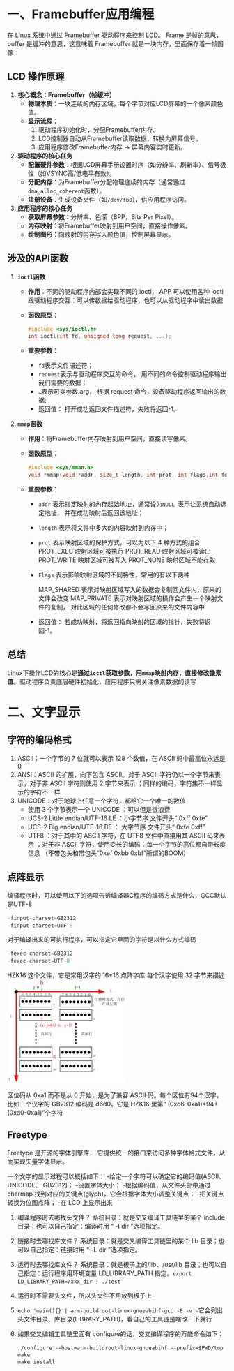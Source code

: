 # 一、Framebuffer应用编程

在 Linux 系统中通过 Framebuffer 驱动程序来控制 LCD。 Frame 是帧的意思， buffer 是缓冲的意思，这意味着 Framebuffer 就是一块内存，里面保存着一帧图像  

## LCD 操作原理
1. **核心概念：Framebuffer（帧缓冲）**
   - **物理本质**：一块连续的内存区域，每个字节对应LCD屏幕的一个像素颜色值。
   - **显示流程**：
     1. 驱动程序初始化时，分配Framebuffer内存。
     2. LCD控制器自动从Framebuffer读取数据，转换为屏幕信号。
     3. 应用程序修改Framebuffer内存 → 屏幕内容实时更新。
2. **驱动程序的核心任务**
   - **配置硬件参数**：根据LCD屏幕手册设置时序（如分辨率、刷新率）、信号极性（如VSYNC高/低电平有效）。
   - **分配内存**：为Framebuffer分配物理连续的内存（通常通过`dma_alloc_coherent`函数）。
   - **注册设备**：生成设备文件（如`/dev/fb0`），供应用程序访问。
3. **应用程序的核心任务**
   - **获取屏幕参数**：分辨率、色深（BPP，Bits Per Pixel）。
   - **内存映射**：将Framebuffer映射到用户空间，直接操作像素。
   - **绘制图形**：向映射的内存写入颜色值，控制屏幕显示。

## 涉及的API函数

1. **`ioctl`函数**

   - **作用**：不同的驱动程序内部会实现不同的 ioctl， APP 可以使用各种 ioctl 跟驱动程序交互：可以传数据给驱动程序，也可以从驱动程序中读出数据  

   - **函数原型**：

     ```c
     #include <sys/ioctl.h>
     int ioctl(int fd, unsigned long request, ...);
     ```

   - **重要参数**：

     - `fd`表示文件描述符；
     - `request`表示与驱动程序交互的命令， 用不同的命令控制驱动程序输出我们需要的数据；
     - `…`表示可变参数 arg， 根据 request 命令，设备驱动程序返回输出的数据;
     - 返回值： 打开成功返回文件描述符，失败将返回-1。

2. **`mmap`函数**

   - **作用**：将Framebuffer内存映射到用户空间，直接读写像素。

   - **函数原型**：

     ```c
     #include <sys/mman.h>
     void *mmap(void *addr, size_t length, int prot, int flags,int fd, off_t offset);
     ```

   - **重要参数**：

     * `addr` 表示指定映射的內存起始地址，通常设为`NULL `表示让系统自动选定地址， 并在成功映射后返回该地址；

     * `length` 表示将文件中多大的内容映射到内存中；

     * `prot` 表示映射区域的保护方式，可以为以下 4 种方式的组合
       PROT_EXEC 映射区域可被执行
       PROT_READ 映射区域可被读出
       PROT_WRITE 映射区域可被写入
       PROT_NONE 映射区域不能存取

     * `Flags` 表示影响映射区域的不同特性，常用的有以下两种

       MAP_SHARED 表示对映射区域写入的数据会复制回文件内，原来的文件会改变
       MAP_PRIVATE 表示对映射区域的操作会产生一个映射文件的复制， 对此区域的任何修改都不会写回原来的文件内容中

     * 返回值： 若成功映射，将返回指向映射的区域的指针，失败将返回-1。

## 总结

Linux下操作LCD的核心是**通过`ioctl`获取参数，用`mmap`映射内存，直接修改像素值**。驱动程序负责底层硬件初始化，应用程序只需关注像素数据的读写

# 二、文字显示

## 字符的编码格式

1. ASCII：一个字节的 7 位就可以表示 128 个数值，在 ASCII 码中最高位永远是 0  
2. ANSI：ASCII 的扩展，向下包含 ASCII。对于 ASCII 字符仍以一个字节来表示，对于非 ASCII 字符则使用 2 字节来表示 ；同样的编码，字符集不一样显示的字符不一样
3. UNICODE：对于地球上任意一个字符，都给它一个唯一的数值
   * 使用 3 个字节表示一个 UNICODE  ：可以但是很浪费
   * UCS-2 Little endian/UTF-16 LE  ：小字节序 文件开头“ 0xff 0xfe”  
   * UCS-2 Big endian/UTF-16 BE ： 大字节序  文件开头“ 0xfe 0xff”  
   * UTF8  ：对于其中的 ASCII 字符，在 UTF8 文件中直接用其 ASCII 码来表示 ；对于非 ASCII 字符，使用变长的编码：每一个字节的高位都自带长度信息  （不带包头和带包头“0xef 0xbb 0xbf”所谓的BOOM）  

## 点阵显示

编译程序时，可以使用以下的选项告诉编译器C程序的编码方式是什么，GCC默认是UTF-8

```c
-finput-charset=GB2312
-finput-charset=UTF-8
```

对于编译出来的可执行程序，可以指定它里面的字符是以什么方式编码  

```c
-fexec-charset=GB2312
-fexec-charset=UTF-8
```

HZK16 这个文件，它是常用汉字的 16*16 点阵字库  每个汉字使用 32 字节来描述
<img src="Framebuffer编程及文字显示/汉字字库.png" alt="汉字字库" style="zoom: 50%;" />

区位码从 0xa1 而不是从 0 开始，是为了兼容 ASCII 码。每个区位有94个汉字，比如一个汉字的 GB2312 编码是 d6d0，它是 HZK16 里第“ (0xd6-0xa1)*94+(0xd0-0xa1)”个字符

## Freetype

Freetype 是开源的字体引擎库， 它提供统一的接口来访问多种字体格式文件，从而实现矢量字体显示。

一个文字的显示过程可以概括如下：
\-给定一个字符可以确定它的编码值(ASCII、 UNICODE、 GB2312)；
\-设置字体大小；
\-根据编码值，从文件头部中通过 charmap 找到对应的关键点(glyph)，它会根据字体大小调整关键点；
\-把关键点转换为位图点阵；
\-在 LCD 上显示出来

1. 编译程序时去哪找头文件？
   系统目录：就是交叉编译工具链里的某个 include 目录；也可以自己指定：编译时用 “ -I dir ”选项指定。

2. 链接时去哪找库文件？
   系统目录：就是交叉编译工具链里的某个 lib 目录；也可以自己指定：链接时用 “ -L dir ”选项指定。

3. 运行时去哪找库文件？
   系统目录：就是板子上的/lib、/usr/lib 目录；也可以自己指定：运行程序用环境变量 LD_LIBRARY_PATH 指定。`export LD_LIBRARY_PATH=/xxx_dir ; ./test`

4. 运行时不需要头文件，所以头文件不用放到板子上

5. `echo 'main(){}'| arm-buildroot-linux-gnueabihf-gcc -E -v -`它会列出头文件目录、库目录(LIBRARY_PATH)，看自己的工具链是啥改一下就行

6. 如果交叉编辑工具链里面有 configure的话，交叉编译程序的万能命令如下：
   ```shell
   ./configure --host=arm-buildroot-linux-gnueabihf --prefix=$PWD/tmp
   make
   make install
   ```







